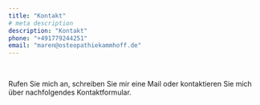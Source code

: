 ```yaml
---
title: "Kontakt"
# meta description
description: "Kontakt"
phone: "+491779244251"
email: "maren@osteopathiekammhoff.de"
---
```


<br>

Rufen Sie mich an, schreiben Sie mir eine Mail oder kontaktieren Sie mich über nachfolgendes Kontaktformular.
